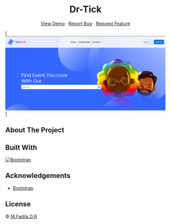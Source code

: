 <h1 align='center'>Dr-Tick </h1>
  <p align="center">
    <a href="https://633524a22e232c42079e89d3--fabulous-lily-07c61c.netlify.app/">View Demo</a>
    ·
    <a href="https://github.com/fadildr/DrTick-Website/issues">Report Bug</a>
    ·
    <a href="https://github.com/fadildr/DrTick-Website/pulls">Request Feature</a>
  </p>

[![Image Banner](capture.png)]

## About The Project

<!-- #background_projek.  -->

## Built With

[![Bootstrap](https://img.shields.io/badge/Bootstrap-v5.2.x-blue)](https://getbootstrap.com/)

## Acknowledgements

- [Bootstrap](https://getbootstrap.com/)

## License

© [M.Fadila.D.R](https://github.com/fadildr/)
